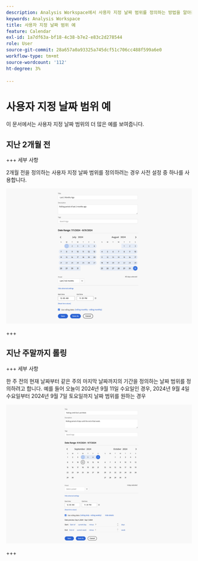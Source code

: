 ```yaml
---
description: Analysis Workspace에서 사용자 지정 날짜 범위를 정의하는 방법을 알아봅니다.
keywords: Analysis Workspace
title: 사용자 지정 날짜 범위 예
feature: Calendar
exl-id: 1a7df63a-bf18-4c38-b7e2-e83c2d278544
role: User
source-git-commit: 28a657a0a93325a745dcf51c706cc488f599a6e0
workflow-type: tm+mt
source-wordcount: '112'
ht-degree: 3%

---
```


# 사용자 지정 날짜 범위 예

이 문서에서는 사용자 지정 날짜 범위의 더 많은 예를 보여줍니다.

## 지난 2개월 전

+++ 세부 사항

2개월 전을 정의하는 사용자 지정 날짜 범위를 정의하려는 경우 사전 설정 중 하나를 사용합니다.

![지난 2개월 전](assets/date-range-example-simple.png)

+++


## 지난 주말까지 롤링

+++ 세부 사항

한 주 전의 현재 날짜부터 같은 주의 마지막 날짜까지의 기간을 정의하는 날짜 범위를 정의하려고 합니다. 예를 들어 오늘이 2024년 9월 11일 수요일인 경우, 2024년 9월 4일 수요일부터 2024년 9월 7일 토요일까지 날짜 범위를 원하는 경우

![날짜 범위 예](assets/date-range-example.png)

+++

<!--
## Example: Use a 7-day rolling date range

You can create a date range that specifies a 7-day rolling window that ends one week ago:

![](assets/create_date_range.png)

Use *`rolling daily`*.

* The Start settings would be *`current day minus 6 days`*.

* The End settings would be *`current day minus 7 days`*.

This date range can be a component that you drag onto any freeform table.
-->